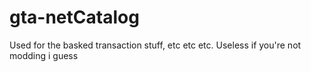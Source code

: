# gta-netCatalog
Used for the basked transaction stuff, etc etc etc. Useless if you're not modding i guess
